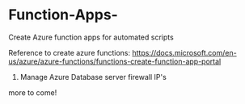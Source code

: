 # Function-Apps-
Create Azure function apps for automated scripts

Reference to create azure functions:
https://docs.microsoft.com/en-us/azure/azure-functions/functions-create-function-app-portal

1. Manage Azure Database server firewall IP's

more to come! 
